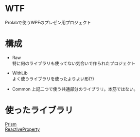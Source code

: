 # WTF
Prolabで使うWPFのプレゼン用プロジェクト

# 構成
+ Raw  
  特に何のライブラリも使ってない気合いで作られたプロジェクト
  
+ WithLib   
  よく使うライブラリを使ったよりよい形(?)  

+ Common
  上記二つで使う共通部分のライブラリ。本筋ではない。  

# 使ったライブラリ
[Prism]("https://github.com/PrismLibrary/Prism")  
[ReactiveProperty]("https://github.com/runceel/ReactiveProperty")  

